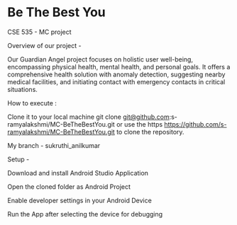 # Be The Best You
CSE 535 - MC project

Overview of our project -

Our Guardian Angel project focuses on holistic user well-being, encompassing physical health, mental health, and personal goals. It offers a comprehensive health solution with anomaly detection, suggesting nearby medical facilities, and initiating contact with emergency contacts in critical situations.


How to execute :

Clone it to your local machine git clone git@github.com:s-ramyalakshmi/MC-BeTheBestYou.git or use the https https://github.com/s-ramyalakshmi/MC-BeTheBestYou.git to clone the repository.

My branch - sukruthi_anilkumar

Setup -

Download and install Android Studio Application

Open the cloned folder as Android Project

Enable developer settings in your Android Device

Run the App after selecting the device for debugging
